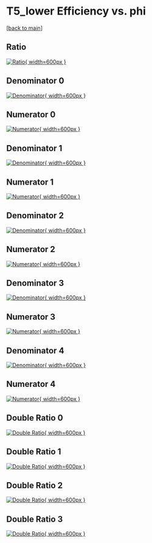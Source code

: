 # T5_lower Efficiency vs. phi

[[back to main](./)]



## Ratio

[![Ratio](../mtv/var/T5_lower_base_321_1_eff_phi.png){ width=600px }](../mtv/var/T5_lower_base_321_1_eff_phi.pdf)

## Denominator 0

[![Denominator](../mtv/den/T5_lower_base_321_1_eff_phi_den0.png){ width=600px }](../mtv/den/T5_lower_base_321_1_eff_phi_den0.pdf)

## Numerator 0

[![Numerator](../mtv/num/T5_lower_base_321_1_eff_phi_num0.png){ width=600px }](../mtv/num/T5_lower_base_321_1_eff_phi_num0.pdf)

## Denominator 1

[![Denominator](../mtv/den/T5_lower_base_321_1_eff_phi_den1.png){ width=600px }](../mtv/den/T5_lower_base_321_1_eff_phi_den1.pdf)

## Numerator 1

[![Numerator](../mtv/num/T5_lower_base_321_1_eff_phi_num1.png){ width=600px }](../mtv/num/T5_lower_base_321_1_eff_phi_num1.pdf)

## Denominator 2

[![Denominator](../mtv/den/T5_lower_base_321_1_eff_phi_den2.png){ width=600px }](../mtv/den/T5_lower_base_321_1_eff_phi_den2.pdf)

## Numerator 2

[![Numerator](../mtv/num/T5_lower_base_321_1_eff_phi_num2.png){ width=600px }](../mtv/num/T5_lower_base_321_1_eff_phi_num2.pdf)

## Denominator 3

[![Denominator](../mtv/den/T5_lower_base_321_1_eff_phi_den3.png){ width=600px }](../mtv/den/T5_lower_base_321_1_eff_phi_den3.pdf)

## Numerator 3

[![Numerator](../mtv/num/T5_lower_base_321_1_eff_phi_num3.png){ width=600px }](../mtv/num/T5_lower_base_321_1_eff_phi_num3.pdf)

## Denominator 4

[![Denominator](../mtv/den/T5_lower_base_321_1_eff_phi_den4.png){ width=600px }](../mtv/den/T5_lower_base_321_1_eff_phi_den4.pdf)

## Numerator 4

[![Numerator](../mtv/num/T5_lower_base_321_1_eff_phi_num4.png){ width=600px }](../mtv/num/T5_lower_base_321_1_eff_phi_num4.pdf)

## Double Ratio 0

[![Double Ratio](../mtv/ratio/T5_lower_base_321_1_eff_phi_ratio0.png){ width=600px }](../mtv/ratio/T5_lower_base_321_1_eff_phi_ratio0.pdf)

## Double Ratio 1

[![Double Ratio](../mtv/ratio/T5_lower_base_321_1_eff_phi_ratio1.png){ width=600px }](../mtv/ratio/T5_lower_base_321_1_eff_phi_ratio1.pdf)

## Double Ratio 2

[![Double Ratio](../mtv/ratio/T5_lower_base_321_1_eff_phi_ratio2.png){ width=600px }](../mtv/ratio/T5_lower_base_321_1_eff_phi_ratio2.pdf)

## Double Ratio 3

[![Double Ratio](../mtv/ratio/T5_lower_base_321_1_eff_phi_ratio3.png){ width=600px }](../mtv/ratio/T5_lower_base_321_1_eff_phi_ratio3.pdf)

